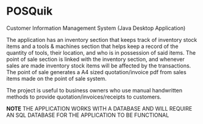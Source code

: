 # POSQuik
Customer Information Management System (Java Desktop Application)

The application has an inventory section that keeps track of inventory stock items and a tools & machines section that helps keep a record of the quantity of tools, their location, and who is in possession of said items.
The point of sale section is linked with the inventory section, and whenever sales are made inventory stock items will be affected by the transactions.
The point of sale generates a A4 sized quotation/invoice pdf from sales items made on the point of sale system.

The project is useful to business owners who use manual handwritten methods to provide quotation/invoices/receipts to customers.

**NOTE** THE APPLICATION WORKS WITH A DATABASE AND WILL REQUIRE AN SQL DATABASE FOR THE APPLICATION TO BE FUNCTIONAL 
